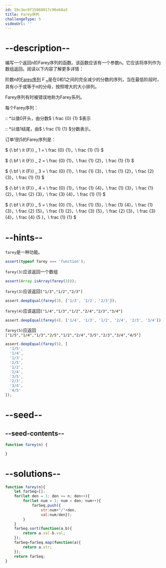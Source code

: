 ```yaml
---
id: 59c3ec9f15068017c96eb8a3
title: Farey序列
challengeType: 5
videoUrl: ''
---
```


# --description--

<p>编写一个返回n阶Farey序列的函数。该函数应该有一个参数n。它应该将序列作为数组返回。阅读以下内容了解更多详情： </p><p>阶数n的<a href='https://en.wikipedia.org/wiki/Farey sequence' title='wp：Farey序列'>Farey序列</a> F <sub>n</sub>是在0和1之间的完全减少的分数的序列，当在最低阶段时，具有小于或等于n的分母，按照增大的大小排列。 </p><p> Farey序列有时被错误地称为Farey系列。 </p><p>每个Farey序列： </p><p> :: *以值0开头，由分数$ \ frac {0} {1} $表示</p><p> :: *以值1结尾，由$ \ frac {1} {1} $分数表示。 </p><p>订单1到5的Farey序列是： </p><p> $ {\ bf \ it {F}} _ 1 = \ frac {0} {1}，\ frac {1} {1} $ </p><p></p><p> $ {\ bf \ it {F}} _ 2 = \ frac {0} {1}，\ frac {1} {2}，\ frac {1} {1} $ </p><p></p><p> $ {\ bf \ it {F}} _ 3 = \ frac {0} {1}，\ frac {1} {3}，\ frac {1} {2}，\ frac {2} {3}，\ frac {1} {1} $ </p><p></p><p> $ {\ bf \ it {F}} _ 4 = \ frac {0} {1}，\ frac {1} {4}，\ frac {1} {3}，\ frac {1} {2}，\ frac {2} {3}，\ frac {3} {4}，\ frac {1} {1} $ </p><p></p><p> $ {\ bf \ it {F}} _ 5 = \ frac {0} {1}，\ frac {1} {5}，\ frac {1} {4}，\ frac {1} {3}，\ frac {2} {5}，\ frac {1} {2}，\ frac {3} {5}，\ frac {2} {3}，\ frac {3} {4}，\ frac {4} {5 }，\ frac {1} {1} $ </p>

# --hints--

`farey`是一种功能。

```js
assert(typeof farey === 'function');
```

`farey(3)`应该返回一个数组

```js
assert(Array.isArray(farey(3)));
```

`farey(3)`应该返回`["1/3","1/2","2/3"]`

```js
assert.deepEqual(farey(3), ['1/3', '1/2', '2/3']);
```

`farey(4)`应该返回`["1/4","1/3","1/2","2/4","2/3","3/4"]`

```js
assert.deepEqual(farey(4), ['1/4', '1/3', '1/2', '2/4', '2/3', '3/4']);
```

`farey(5)`应返回`["1/5","1/4","1/3","2/5","1/2","2/4","3/5","2/3","3/4","4/5"]`

```js
assert.deepEqual(farey(5), [
  '1/5',
  '1/4',
  '1/3',
  '2/5',
  '1/2',
  '2/4',
  '3/5',
  '2/3',
  '3/4',
  '4/5'
]);
```

# --seed--

## --seed-contents--

```js
function farey(n) {

}
```

# --solutions--

```js
function farey(n){
    let farSeq=[];
    for(let den = 1; den <= n; den++){
        for(let num = 1; num < den; num++){
            farSeq.push({
                str:num+"/"+den,
                val:num/den});
        }
    }
    farSeq.sort(function(a,b){
        return a.val-b.val;
    });
    farSeq=farSeq.map(function(a){
        return a.str;
    });
    return farSeq;
}
```
